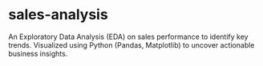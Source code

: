 # sales-analysis
An Exploratory Data Analysis (EDA) on sales performance to identify key trends. Visualized using Python (Pandas, Matplotlib) to uncover actionable business insights.
